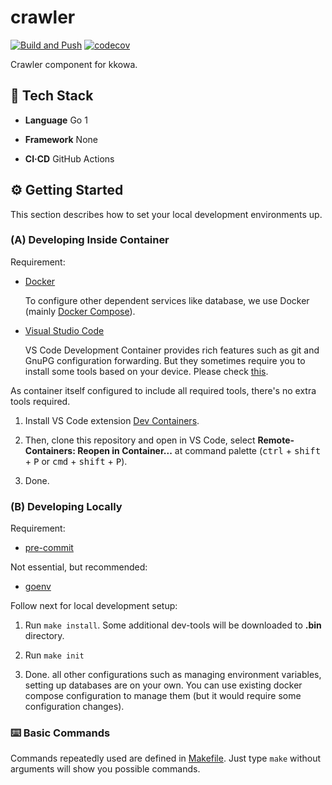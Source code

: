 # crawler

[![Build and Push](https://github.com/kkowa/crawler/actions/workflows/build-and-push.yml/badge.svg)](https://github.com/kkowa/crawler/actions/workflows/build-and-push.yml)
[![codecov](https://codecov.io/gh/kkowa/crawler/branch/main/graph/badge.svg?token=12NHJIKP4I)](https://codecov.io/gh/kkowa/crawler)

Crawler component for kkowa.

## 🧰 Tech Stack

- **Language** Go 1

- **Framework** None

- **CI·CD** GitHub Actions

## ⚙️ Getting Started

This section describes how to set your local development environments up.

### **(A)** Developing Inside Container

Requirement:

- [Docker](https://www.docker.com/)

  To configure other dependent services like database, we use Docker (mainly [Docker Compose](https://docs.docker.com/compose/)).

- [Visual Studio Code](https://code.visualstudio.com/)

  VS Code Development Container provides rich features such as git and GnuPG configuration forwarding. But they sometimes require you to install some tools based on your device. Please check [this](https://code.visualstudio.com/docs/remote/containers#_sharing-git-credentials-with-your-container).

As container itself configured to include all required tools, there's no extra tools required.

1. Install VS Code extension [Dev Containers](https://marketplace.visualstudio.com/items?itemName=ms-vscode-remote.remote-containers).

1. Then, clone this repository and open in VS Code, select **Remote-Containers: Reopen in Container...** at command palette (<kbd>ctrl</kbd> + <kbd>shift</kbd> + <kbd>P</kbd> or <kbd>cmd</kbd> + <kbd>shift</kbd> + <kbd>P</kbd>).

1. Done.

### **(B)** Developing Locally

Requirement:

- [pre-commit](https://pre-commit.com/)

Not essential, but recommended:

- [goenv](https://github.com/syndbg/goenv)

Follow next for local development setup:

1. Run `make install`. Some additional dev-tools will be downloaded to **.bin** directory.

1. Run `make init`

1. Done. all other configurations such as managing environment variables, setting up databases are on your own. You can use existing docker compose configuration to manage them (but it would require some configuration changes).

### ⌨️ Basic Commands

Commands repeatedly used are defined in [Makefile](./Makefile). Just type `make` without arguments will show you possible commands.
